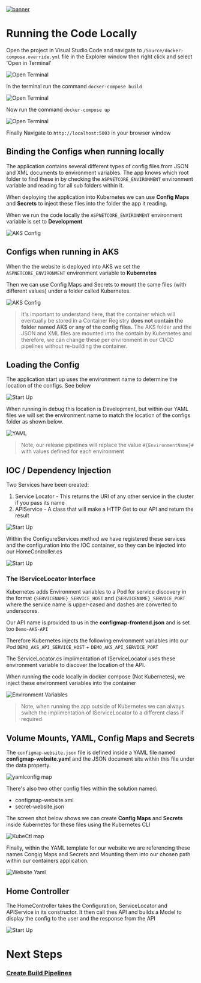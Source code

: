 [![banner](../images/banner-lab.png)](../../README.md)

# Running the Code Locally

Open the project in Visual Studio Code and navigate to ```/Source/docker-compose.override.yml``` file in the Explorer window then right click and select 'Open in Terminal'


![Open Terminal](images/runlocally.png)

In the terminal run the command ```docker-compose build```

![Open Terminal](images/dockerbuild.png)

Now run the command ```docker-compose up```

![Open Terminal](images/docker-up.png)

Finally Navigate to ```http://localhost:5003``` in your browser window

## Binding the Configs when running locally

The application contains several different types of config files from JSON and XML documents to environment variables. The app knows which root folder to find these in by checking the ```ASPNETCORE_ENVIRONMENT``` environment variable and reading for all sub folders within it.

When deploying the application into Kubernetes we can use **Config Maps** and **Secrets** to inject these files into the folder the app it reading.

When we run the code locally the ```ASPNETCORE_ENVIRONMENT``` environment variable is set to **Development**

![AKS Config](images/configs-dev.png)

## Configs when running in AKS

When the the website is deployed into AKS we set the ```ASPNETCORE_ENVIRONMENT``` environment variable to **Kubernetes**

Then we can use Config Maps and Secrets to mount the same files (with different values) under a folder called Kubernetes. 

![AKS Config](images/configs-aks.png)

> It's important to understand here, that the container which will eventually be stored in a Container Registry **does not contain the folder named AKS or any of the config files.** The AKS folder and the JSON and XML files are mounted into the contain by Kubernetes and therefore, we can change these per environment in our CI/CD pipelines without re-building the container.

## Loading the Config

The application start up uses the environment name to determine the location of the configs. See below

![Start Up](images/startup.png)

When running in debug this location is Development, but within our YAML files we will set the environment name to match the location of the configs folder as shown below. 

![YAML](images/yamlconfigs.png)

> Note, our release pipelines will replace the value ```#{EnvironmentName}#``` with values defined for each environment 


## IOC / Dependency Injection

Two Services have been created: 

1. Service Locator - This returns the URI of any other service in the cluster if you pass its name
2. APIService - A class that will make a HTTP Get to our API and return the result

![Start Up](images/services.png)

Within the ConfigureServices method we have registered these services and the configuration into the IOC container, so they can be injected into our HomeController.cs

![Start Up](images/ioc.png)

### The IServiceLocator Interface

Kubernetes adds Environment variables to a Pod for service discovery in the format ```{SERVICENAME}_SERVICE_HOST``` and ```{SERVICENAME}_SERVICE_PORT``` where the service name is upper-cased and dashes are converted to underscores.

Our API name is provided to us in the **configmap-frontend.json** and is set too ```Demo-AKS-API```

Therefore Kubernetes injects the following environment variables into our Pod ```DEMO_AKS_API_SERVICE_HOST``` + ```DEMO_AKS_API_SERVICE_PORT```

The ServiceLocator.cs implimentation of IServiceLocator uses these environment variable to discover the location of the API.

When running the code locally in docker compose (Not Kubernetes), we inject these environment variables into the container

![Environment Variables](images/api-environment-variables.png)

> Note, when running the app outside of Kubernetes we can always switch the implimentation of IServiceLocator to a different class if required

## Volume Mounts, YAML, Config Maps and Secrets

The ```configmap-website.json``` file is defined inside a YAML file named **configmap-website.yaml** and the JSON document sits within this file under the data property. 

![yamlconfig map](images/configs-json-yaml.png) 

There's also two other config files within the solution named:

* configmap-website.xml
* secret-website.json

The screen shot below shows we can create **Config Maps** and **Secrets** inside Kubernetes for these files using the Kubernetes CLI

![KubeCtl map](images/configs-kubectl.png) 

Finally, within the YAML template for our website we are referencing these names Congig Maps and Secrets and Mounting them into our chosen path within our containers application. 

![Website Yaml](images/volumemounts-website-yaml.png) 


## Home Controller

The HomeController takes the Configuration, ServiceLocator and APIService in its constructor.
It then call thes API and builds a Model to display the config to the user and the response from the API

![Start Up](images/homectrl.png)


# Next Steps

### [Create Build Pipelines](../BuildPipelines)
